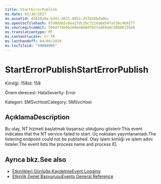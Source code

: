```yaml
---
title: StartErrorPublish
ms.date: 03/30/2017
ms.assetid: d261929a-bd41-4611-8951-d1fb16bda0bc
ms.openlocfilehash: 0fd0ddb5c8ea17dc2bc721da8e547af30c460277
ms.sourcegitcommit: 5b6d778ebb269ee6684fb57ad69a8c28b06235b9
ms.translationtype: MT
ms.contentlocale: tr-TR
ms.lasthandoff: 04/08/2019
ms.locfileid: "59084095"
---
```

# <a name="starterrorpublish"></a><span data-ttu-id="68f3f-102">StartErrorPublish</span><span class="sxs-lookup"><span data-stu-id="68f3f-102">StartErrorPublish</span></span>
<span data-ttu-id="68f3f-103">Kimliği: 158</span><span class="sxs-lookup"><span data-stu-id="68f3f-103">Id: 158</span></span>  
  
 <span data-ttu-id="68f3f-104">Önem derecesi: Hata</span><span class="sxs-lookup"><span data-stu-id="68f3f-104">Severity: Error</span></span>  
  
 <span data-ttu-id="68f3f-105">Kategori: SMSvcHost</span><span class="sxs-lookup"><span data-stu-id="68f3f-105">Category: SMSvcHost</span></span>  
  
## <a name="description"></a><span data-ttu-id="68f3f-106">Açıklama</span><span class="sxs-lookup"><span data-stu-id="68f3f-106">Description</span></span>  
 <span data-ttu-id="68f3f-107">Bu olay, NT hizmeti başlatmak başarısız olduğunu gösterir.</span><span class="sxs-lookup"><span data-stu-id="68f3f-107">This event indicates that the NT service failed to start.</span></span> <span data-ttu-id="68f3f-108">Uç noktaları yayımlanamadı.</span><span class="sxs-lookup"><span data-stu-id="68f3f-108">The listening endpoint could not be published.</span></span> <span data-ttu-id="68f3f-109">Olay işlem kimliği ve işlem adını listeler.</span><span class="sxs-lookup"><span data-stu-id="68f3f-109">The event lists the process name and process ID.</span></span>  
  
## <a name="see-also"></a><span data-ttu-id="68f3f-110">Ayrıca bkz.</span><span class="sxs-lookup"><span data-stu-id="68f3f-110">See also</span></span>

- [<span data-ttu-id="68f3f-111">Etkinlikleri Günlüğe Kaydetme</span><span class="sxs-lookup"><span data-stu-id="68f3f-111">Event Logging</span></span>](../../../../../docs/framework/wcf/diagnostics/event-logging/index.md)
- [<span data-ttu-id="68f3f-112">Etkinlik Genel Başvurusu</span><span class="sxs-lookup"><span data-stu-id="68f3f-112">Events General Reference</span></span>](../../../../../docs/framework/wcf/diagnostics/event-logging/events-general-reference.md)

